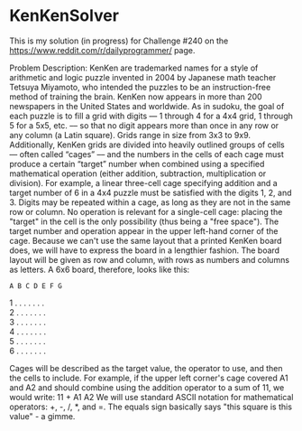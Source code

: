 # KenKenSolver
This is my solution (in progress) for Challenge #240 on the https://www.reddit.com/r/dailyprogrammer/ page. 

Problem Description: KenKen are trademarked names for a style of arithmetic and logic puzzle invented in 2004 by Japanese math teacher Tetsuya Miyamoto, who intended the puzzles to be an instruction-free method of training the brain. KenKen now appears in more than 200 newspapers in the United States and worldwide. As in sudoku, the goal of each puzzle is to fill a grid with digits –– 1 through 4 for a 4x4 grid, 1 through 5 for a 5x5, etc. –– so that no digit appears more than once in any row or any column (a Latin square). Grids range in size from 3x3 to 9x9. Additionally, KenKen grids are divided into heavily outlined groups of cells –– often called “cages” –– and the numbers in the cells of each cage must produce a certain “target” number when combined using a specified mathematical operation (either addition, subtraction, multiplication or division). For example, a linear three-cell cage specifying addition and a target number of 6 in a 4x4 puzzle must be satisfied with the digits 1, 2, and 3. Digits may be repeated within a cage, as long as they are not in the same row or column. No operation is relevant for a single-cell cage: placing the "target" in the cell is the only possibility (thus being a "free space"). The target number and operation appear in the upper left-hand corner of the cage. Because we can't use the same layout that a printed KenKen board does, we will have to express the board in a lengthier fashion. The board layout will be given as row and column, with rows as numbers and columns as letters. A 6x6 board, therefore, looks like this:

    A B C D E F G  
  1 . . . . . . .  
  2 . . . . . . .  
  3 . . . . . . .  
  4 . . . . . . .  
  5 . . . . . . .  
  6 . . . . . . . 

Cages will be described as the target value, the operator to use, and then the cells to include. For example, if the upper left corner's cage covered A1 and A2 and should combine using the addition operator to a sum of 11, we would write: 11 + A1 A2 We will use standard ASCII notation for mathematical operators: +, -, /, *, and =. The equals sign basically says "this square is this value" - a gimme.
